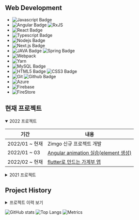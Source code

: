 <!-- ## Interest thing

[트레드링스 송하영 인터뷰](https://team.jumpit.co.kr/732c505c-e5ab-4eb1-a417-ec874f57a5e7)
- coding 🖥
- searching & sharing 🔍
- keeping my journal/diary 📒
- studying English 📖
- traveling ✈🚄
- listening music 🎶
- watching movie 🎬
- cooking 🍳
- tennis 🏸 -->

## Web Development


* ![Javascript Badge](https://img.shields.io/badge/JavaScript-F7DF1E?style=flat-square&logo=javascript&logoColor=black) 
* ![Angular Badge](https://img.shields.io/badge/Angular-DD0031?style=flat-square&logo=angular&logoColor=black) ![RxJS](https://img.shields.io/badge/rxjs-%23B7178C.svg?style=flat-square&logo=reactivex&logoColor=white)
* ![React Badge](https://img.shields.io/badge/React-61DAFB?style=flat-square&logo=react&logoColor=black) 
* ![Typescript Badge](https://img.shields.io/badge/Typescript-3178C6?style=flat-square&logo=Typescript&logoColor=black) 
* ![Nodejs Badge](https://img.shields.io/badge/Node.js-339933?style=flat-square&logo=Node.js&logoColor=black) 
* ![Next.js Badge](https://img.shields.io/badge/Next.js-000000?style=flat-square&logo=Next.js&logoColor=white) 
* ![JAVA Badge](https://img.shields.io/badge/Java-ED8B00?style=flat-square&logo=java&logoColor=black) ![Spring Badge](https://img.shields.io/badge/Spring-6DB33F?style=flat-square&logo=spring&logoColor=white)
* ![Webpack](https://img.shields.io/badge/webpack-%238DD6F9.svg?style=flat-square&logo=webpack&logoColor=black)
* ![Yarn](https://img.shields.io/badge/yarn-%232C8EBB.svg?style=flat-square&logo=yarn&logoColor=white)
* ![MySQL Badge](https://img.shields.io/badge/MySQL-00000F?style=flat-square&logo=mysql&logoColor=white) 
* ![HTML5 Badge](https://img.shields.io/badge/html5-%23E34F26.svg?style=flat-square&logo=html5&logoColor=black) ![CSS3 Badge](https://img.shields.io/badge/CSS3-1572B6?style=flat-square&logo=CSS3&logoColor=black)
* ![Git](https://img.shields.io/badge/git-%23F05033.svg?style=flat-square&logo=git&logoColor=white) ![Github Badge](https://img.shields.io/badge/github-%23121011.svg?style=flat-square&logo=github&logoColor=white) 
* ![Azure](https://img.shields.io/badge/azure-%230072C6.svg?style=flat-square&logo=azure-devops&logoColor=white)
* ![Firebase](https://img.shields.io/badge/firebase-FFCA28?style=flat-square&logo=firebase&logoColor=white)
* ![FireStore](https://img.shields.io/badge/firestore-FFCA28?style=flat-square&logo=FireStore&logoColor=white)

## 현재 프로젝트
<details open>
  <summary>2022 프로젝트</summary>
  <div markdown="1">
    
| 기간              | 내용                                                         |
| ----------------- | ------------------------------------------------------------ |
| 2022/01 ~ 현재  | Zimgo 신규 프로젝트 개발 |
| 2022/01 ~ 03    | [Angular animation 실습(element 생성)](https://github.com/hachuu/Angular-animation) |
| 2022/02 ~ 현재  | [flutter로 만드는 가계부 앱](https://github.com/hachuu/Flutter) |

    
  </div>
</details>
<details>
  <summary>2021 프로젝트</summary>
  <div markdown="1">
    
| 기간              | 내용                                                         |
| ----------------- | ------------------------------------------------------------ |
| 2021/01 ~ 현재 (1년) | 유지보수 및 신규 서비스 개발 |
| 2021/03 ~ 06 (3개월) | React 17 내부 Admin페이지        |
| 2021/04 ~ 04 | 수에즈 운하 선박 상태보여지는 event 페이지 구현 [관련글](https://www.tradlinx.com/blog/market-trend/%ed%8a%b9%ec%a7%91-%ec%97%90%eb%b2%84%ea%b8%b0%eb%b8%90%ec%9d%80-%ec%a7%80%ea%b8%88-%ec%88%98%ec%97%90%ec%a6%88%ec%9a%b4%ed%95%98-%ec%82%ac%ea%b3%a0%ec%99%80-%ec%97%90%eb%b2%84%ea%b8%b0%eb%b8%90/) |
| 2021/07 ~ 07 | Angular 7 => 8 migration |
| 2021/09 ~ 11 (2개월) | Angular 12 트레드링스 통합회원관리 및 SSO로그인 작업 |
| 2021/10 ~ 12 (2개월) | React 17 사이드 프로젝트(모바일청첩장) [Source](https://github.com/hachuu/wedding-invitation) / [Page](https://wedding-invitation-2090a.web.app/) |
| 2021/11 ~ 11 (1개월) | 트레드링스 홈페이지 접근성 작업 |
| 2021/12 ~ 진행중 | Angular 12 트레드링스 Zimgo 프로젝트 |
| 2021/12 ~ 12 | Angular 8 [2022 안전 운임제](https://www.tradlinx.com/container-inland-tariff) |
| 2021/12 ~ 진행중 | next js Admin 페이지 작업중 |
    

  </div>
</details>


## Project History
<details>
  <summary>프로젝트 이력 보기</summary>
  <div markdown="1">
    
| 기간              | 내용                                                         |
| ----------------- | ------------------------------------------------------------ |
| 2021/01 ~ 현재 | 트레드링스 Tradlinx Front-end 리드, Angular12, React 웹 솔루션 개발, 유지 보수 |
| 2019/09 ~ 2020/12 | 대한항공 온라인 개편 - Angular8 SPA, typeScript Front/End 개발,  W3C 웹접근성       |
| 2019/02 ~ 2019/09 | 제주항공 FareFamily & New Class - javascript, Front/End 개발 |
| 2018/08 ~ 2019/02 | 아시아나항공 상용 우대 프로젝트 - Spring, Maven, javascript, Java, 오라클 SQL |
| 2017/06 ~ 2018/08 | 아시아나항공 온라인 개편 - Spring, Maven, javascript, Java, 오라클 SQL |
| 2017/02 ~ 2017/06 | 아시아나항공 환불 비용절감 프로젝트 - Spring, Maven, javascript, Java, 오라클 SQL |
| 2016/11 ~ 2017/02 | 아시아나항공 모바일 사용선 개선 - Spring, Maven, javascript, Java, 오라클 SQL |
| 2016/02 ~ 2016/11 | 아시아나항공 선호좌석 유료서비스 구축 - Spring, Maven, javascript, Java, 오라클 SQL |
| 2015/06 ~ 2016/02 | 아시아나항공 미국 WCAG 장차법 구축 - Spring, Maven, javascript, Java, 오라클 SQL, 웹접근성 |
| 2015/03 ~ 2015/06 | 제주항공 중국 결제 - javascript, Java 개발                   |


  </div>
</details>

![GitHub stats](https://github-readme-stats.vercel.app/api?username=hachuu&show_icons=true&theme=radical)
![Top Langs](https://github-readme-stats.vercel.app/api/top-langs/?username=hachuu&layout=compact=count_private=true)
![Metrics](https://metrics.lecoq.io/hachuu?template=classic&config.timezone=Asia%2FSeoul&config.animated=true)  


